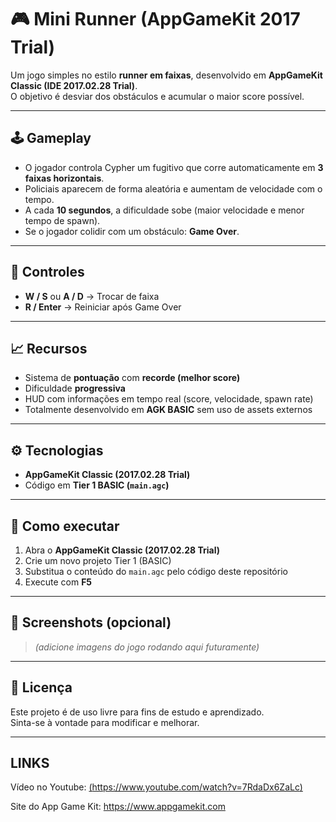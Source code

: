 # 🎮 Mini Runner (AppGameKit 2017 Trial)

Um jogo simples no estilo **runner em faixas**, desenvolvido em **AppGameKit Classic (IDE 2017.02.28 Trial)**.  
O objetivo é desviar dos obstáculos e acumular o maior score possível.  

---

## 🕹️ Gameplay
- O jogador controla Cypher um fugitivo que corre automaticamente em **3 faixas horizontais**.  
- Policiais aparecem de forma aleatória e aumentam de velocidade com o tempo.  
- A cada **10 segundos**, a dificuldade sobe (maior velocidade e menor tempo de spawn).  
- Se o jogador colidir com um obstáculo: **Game Over**.  

---

## 🎯 Controles
- **W / S** ou **A / D** → Trocar de faixa  
- **R / Enter** → Reiniciar após Game Over  

---

## 📈 Recursos
- Sistema de **pontuação** com **recorde (melhor score)**  
- Dificuldade **progressiva**  
- HUD com informações em tempo real (score, velocidade, spawn rate)  
- Totalmente desenvolvido em **AGK BASIC** sem uso de assets externos  

---

## ⚙️ Tecnologias
- **AppGameKit Classic (2017.02.28 Trial)**  
- Código em **Tier 1 BASIC (`main.agc`)**  

---

## 🚀 Como executar
1. Abra o **AppGameKit Classic (2017.02.28 Trial)**  
2. Crie um novo projeto Tier 1 (BASIC)  
3. Substitua o conteúdo do `main.agc` pelo código deste repositório  
4. Execute com **F5**  

---

## 📸 Screenshots (opcional)
> *(adicione imagens do jogo rodando aqui futuramente)*  

---

## 📜 Licença
Este projeto é de uso livre para fins de estudo e aprendizado.  
Sinta-se à vontade para modificar e melhorar.  

---

## LINKS
Vídeo no Youtube: [(https://www.youtube.com/watch?v=7RdaDx6ZaLc)](https://www.youtube.com/watch?v=7RdaDx6ZaLc)

Site do App Game Kit: https://www.appgamekit.com
